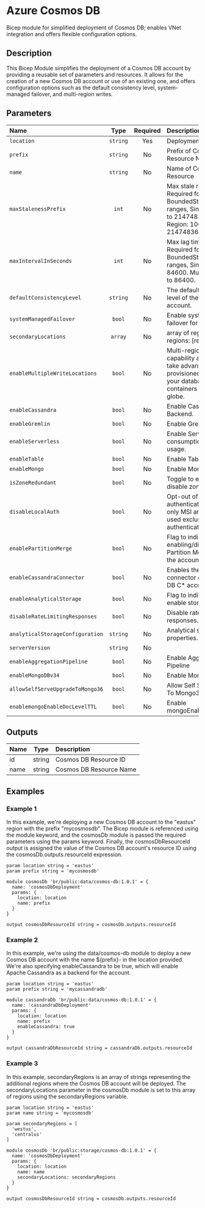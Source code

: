 # Azure Cosmos DB

Bicep module for simplified deployment of Cosmos DB; enables VNet integration and offers flexible configuration options.

## Description

This Bicep Module simplifies the deployment of a Cosmos DB account by providing a reusable set of parameters and resources.
It allows for the creation of a new Cosmos DB account or use of an existing one, and offers configuration options such as the default consistency level, system-managed failover, and multi-region writes.

## Parameters

| Name                             | Type     | Required | Description                                                                                                                                   |
| :------------------------------- | :------: | :------: | :-------------------------------------------------------------------------------------------------------------------------------------------- |
| `location`                       | `string` | Yes      | Deployment Location                                                                                                                           |
| `prefix`                         | `string` | No       | Prefix of Cosmos DB Resource Name                                                                                                             |
| `name`                           | `string` | No       | Name of Cosmos DB Resource                                                                                                                    |
| `maxStalenessPrefix`             | `int`    | No       | Max stale requests. Required for BoundedStaleness. Valid ranges, Single Region: 10 to 2147483647. Multi Region: 100000 to 2147483647.         |
| `maxIntervalInSeconds`           | `int`    | No       | Max lag time (minutes). Required for BoundedStaleness. Valid ranges, Single Region: 5 to 84600. Multi Region: 300 to 86400.                   |
| `defaultConsistencyLevel`        | `string` | No       | The default consistency level of the Cosmos DB account.                                                                                       |
| `systemManagedFailover`          | `bool`   | No       | Enable system managed failover for regions                                                                                                    |
| `secondaryLocations`             | `array`  | No       | array of region objects or regions: [region: string]                                                                                          |
| `enableMultipleWriteLocations`   | `bool`   | No       | Multi-region writes capability allows you to take advantage of the provisioned throughput for your databases and containers across the globe. |
| `enableCassandra`                | `bool`   | No       | Enable Cassandra Backend.                                                                                                                     |
| `enableGremlin`                  | `bool`   | No       | Enable Gremlin API.                                                                                                                           |
| `enableServerless`               | `bool`   | No       | Enable Serverless for consumption-based usage.                                                                                                |
| `enableTable`                    | `bool`   | No       | Enable Table API.                                                                                                                             |
| `enableMongo`                    | `bool`   | No       | Enable Mongo API.                                                                                                                             |
| `isZoneRedundant`                | `bool`   | No       | Toggle to enable or disable zone redudance.                                                                                                   |
| `disableLocalAuth`               | `bool`   | No       | Opt-out of local authentication and ensure only MSI and AAD can be used exclusively for authentication.                                       |
| `enablePartitionMerge`           | `bool`   | No       | Flag to indicate enabling/disabling of Partition Merge feature on the account                                                                 |
| `enableCassandraConnector`       | `bool`   | No       | Enables the cassandra connector on the Cosmos DB C* account                                                                                   |
| `enableAnalyticalStorage`        | `bool`   | No       | Flag to indicate whether to enable storage analytics.                                                                                         |
| `disableRateLimitingResponses`   | `bool`   | No       | Disable rate limiting on responses.                                                                                                           |
| `analyticalStorageConfiguration` | `string` | No       | Analytical storage specific properties.                                                                                                       |
| `serverVersion`                  | `string` | No       |                                                                                                                                               |
| `enableAggregationPipeline`      | `bool`   | No       | Enable Aggregation Pipeline                                                                                                                   |
| `enableMongoDBv34`               | `bool`   | No       | Enable MongoDBv34                                                                                                                             |
| `allowSelfServeUpgradeToMongo36` | `bool`   | No       | Allow Self Serve Upgrade To Mongo36                                                                                                           |
| `enablemongoEnableDocLevelTTL`   | `bool`   | No       | Enable mongoEnableDocLevelTTL                                                                                                                 |

## Outputs

| Name | Type   | Description             |
| :--- | :----: | :---------------------- |
| id   | string | Cosmos DB Resource ID   |
| name | string | Cosmos DB Resource Name |

## Examples

### Example 1

In this example, we're deploying a new Cosmos DB account to the "eastus" region with the prefix "mycosmosdb". The Bicep module is referenced using the module keyword, and the cosmosDb module is passed the required parameters using the params keyword. Finally, the cosmosDbResourceId output is assigned the value of the Cosmos DB account's resource ID using the cosmosDb.outputs.resourceId expression.

```bicep
param location string = 'eastus'
param prefix string = 'mycosmosdb'

module cosmosDb 'br/public:data/cosmos-db:1.0.1' = {
  name: 'cosmosDbDeployment'
  params: {
    location: location
    name: prefix
  }
}

output cosmosDbResourceId string = cosmosDb.outputs.resourceId
```

### Example 2

In this example, we're using the data/cosmos-db module to deploy a new Cosmos DB account with the name ${prefix}-<unique string> in the location provided. We're also specifying enableCassandra to be true, which will enable Apache Cassandra as a backend for the account.

```bicep
param location string = 'eastus'
param prefix string = 'mycassandradb'

module cassandraDb 'br/public:data/cosmos-db:1.0.1' = {
  name: 'cassandraDbDeployment'
  params: {
    location: location
    name: prefix
    enableCassandra: true
  }
}

output cassandraDbResourceId string = cassandraDb.outputs.resourceId
```

### Example 3

In this example, secondaryRegions is an array of strings representing the additional regions where the Cosmos DB account will be deployed.
The secondaryLocations parameter in the cosmosDb module is set to this array of regions using the secondaryRegions variable.

```bicep
param location string = 'eastus'
param name string = 'mycosmosdb'

param secondaryRegions = [
  'westus',
  'centralus'
]

module cosmosDb 'br/public:storage/cosmos-db:1.0.1' = {
  name: 'cosmosDbDeployment'
  params: {
    location: location
    name: name
    secondaryLocations: secondaryRegions
  }
}

output cosmosDbResourceId string = cosmosDb.outputs.resourceId
```